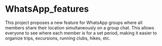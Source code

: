# WhatsApp_features
This project proposes a new feature for WhatsApp groups where all members share their location simultaneously on a group chat. This allows everyone to see where each member is for a set period, making it easier to organize trips, excursions, running clubs, hikes, etc.
